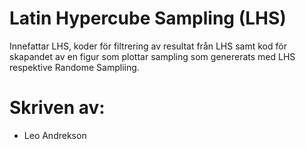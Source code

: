 # Latin Hypercube Sampling (LHS)
Innefattar LHS, koder för filtrering av resultat från LHS samt kod för skapandet av en figur som plottar sampling
som genererats med LHS respektive Randome Sampliing.
# Skriven av:
- Leo Andrekson


 
